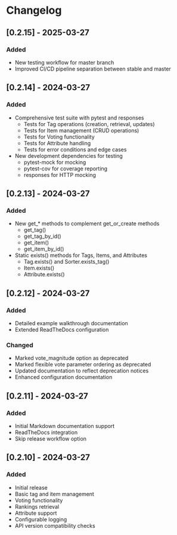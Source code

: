 # Changelog

## [0.2.15] - 2025-03-27

### Added
- New testing workflow for master branch
- Improved CI/CD pipeline separation between stable and master

## [0.2.14] - 2024-03-27

### Added
- Comprehensive test suite with pytest and responses
  - Tests for Tag operations (creation, retrieval, updates)
  - Tests for Item management (CRUD operations)
  - Tests for Voting functionality
  - Tests for Attribute handling
  - Tests for error conditions and edge cases
- New development dependencies for testing
  - pytest-mock for mocking
  - pytest-cov for coverage reporting
  - responses for HTTP mocking

## [0.2.13] - 2024-03-27

### Added
- New get_* methods to complement get_or_create methods
  - get_tag()
  - get_tag_by_id()
  - get_item()
  - get_item_by_id()
- Static exists() methods for Tags, Items, and Attributes
  - Tag.exists() and Sorter.exists_tag()
  - Item.exists()
  - Attribute.exists()

## [0.2.12] - 2024-03-27

### Added
- Detailed example walkthrough documentation
- Extended ReadTheDocs configuration

### Changed
- Marked vote_magnitude option as deprecated
- Marked flexible vote parameter ordering as deprecated
- Updated documentation to reflect deprecation notices
- Enhanced configuration documentation

## [0.2.11] - 2024-03-27

### Added
- Initial Markdown documentation support
- ReadTheDocs integration
- Skip release workflow option

## [0.2.10] - 2024-03-27

### Added
- Initial release
- Basic tag and item management
- Voting functionality
- Rankings retrieval
- Attribute support
- Configurable logging
- API version compatibility checks